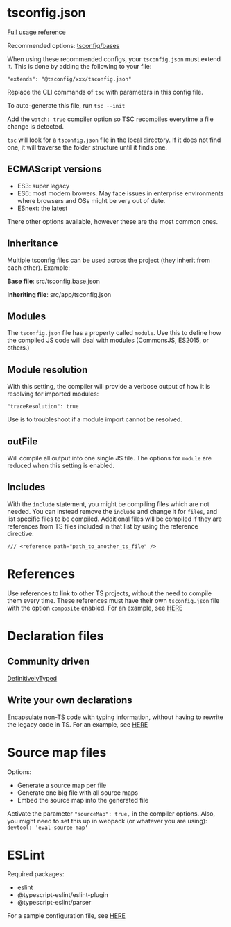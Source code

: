 # tsconfig.json

[Full usage reference](https://www.typescriptlang.org/tsconfig)

Recommended options:
[tsconfig/bases](https://github.com/tsconfig/bases)

When using these recommended configs, your `tsconfig.json` must extend it. This is done by adding the following to your file:

```
"extends": "@tsconfig/xxx/tsconfig.json"
```

Replace the CLI commands of `tsc` with parameters in this config file.

To auto-generate this file, run `tsc --init`

Add the `watch: true` compiler option so TSC recompiles everytime a file change is detected.

`tsc` will look for a `tsconfig.json` file in the local directory. If it does not find one, it will traverse the folder structure until it finds one.

## ECMAScript versions

* ES3: super legacy
* ES6: most modern browers. May face issues in enterprise environments where browsers and OSs might be very out of date.
* ESnext: the latest

There other options available, however these are the most common ones.

## Inheritance

Multiple tsconfig files can be used across the project (they inherit from each other). Example:

**Base file**: src/tsconfig.base.json

**Inheriting file**: src/app/tsconfig.json

## Modules

The `tsconfig.json` file has a property called `module`. Use this to define how the compiled JS code will deal with modules (CommonsJS, ES2015, or others.)

## Module resolution

With this setting, the compiler will provide a verbose output of how it is resolving for imported modules:

`"traceResolution": true`

Use is to troubleshoot if a module import cannot be resolved.

## outFile

Will compile all output into one single JS file. The options for `module` are reduced when this setting is enabled.

## Includes

With the `include` statement, you might be compiling files which are not needed.
You can instead remove the `include` and change it for `files`, and list specific files to be compiled.
Additional files will be compiled if they are references from TS files included in that list by using the reference directive:

```
/// <reference path="path_to_another_ts_file" />
```

# References

Use references to link to other TS projects, without the need to compile them every time. These references must have their own `tsconfig.json` file with the option `composite` enabled. For an example, see [HERE](src/interfaces/index.ts)

# Declaration files

## Community driven

[DefinitivelyTyped](https://definitelytyped.org/)

## Write your own declarations

Encapsulate non-TS code with typing information, without having to rewrite the legacy code in TS. For an example, see [HERE](src/lib/language.d.ts)

# Source map files

Options:

* Generate a source map per file
* Generate one big file with all source maps
* Embed the source map into the generated file

Activate the parameter `"sourceMap": true,` in the compiler options. Also, you might need to set this up in webpack (or whatever you are using): `devtool: 'eval-source-map'`

# ESLint

Required packages:

* eslint 
* @typescript-eslint/eslint-plugin 
* @typescript-eslint/parser

For a sample configuration file, see [HERE](.eslintrc.js)
